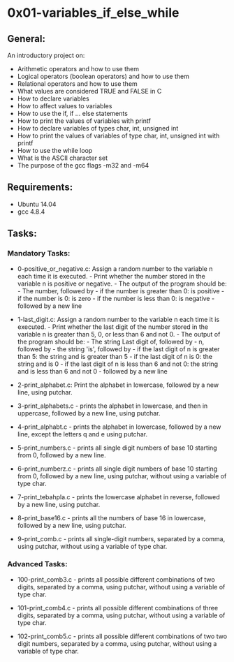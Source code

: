 # 0x01-variables_if_else_while

## General:
An introductory project on:

- Arithmetic operators and how to use them
- Logical operators (boolean operators) and how to use them
- Relational operators and how to use them
- What values are considered TRUE and FALSE in C
- How to declare variables
- How to affect values to variables
- How to use the if, if ... else statements
- How to print the values of variables with printf
- How to declare variables of types char, int, unsigned int
- How to print the values of variables of type char, int, unsigned int with printf
- How to use the while loop
- What is the ASCII character set
- The purpose of the gcc flags -m32 and -m64

## Requirements:
- Ubuntu 14.04
- gcc 4.8.4

## Tasks:

### Mandatory Tasks:

- 0-positive_or_negative.c:  Assign a random number to the variable n each time it is executed. 
             - Print whether the number stored in the variable n is positive or negative.
             - The output of the program should be:
                        - The number, followed by
                        - if the number is greater than 0: is positive
                        - if the number is 0: is zero
                        - if the number is less than 0: is negative
                        - followed by a new line

- 1-last_digit.c:  Assign a random number to the variable n each time it is executed. 
                   - Print whether the last digit of the number stored in the variable n is greater than 5, 0, or less than 6 and not 0.
                   - The output of the program should be:
                               - The string Last digit of, followed by
                               - n, followed by
                               - the string 'is', followed by
                               - if the last digit of n is greater than 5: the string and is greater than 5
                               - if the last digit of n is 0: the string and is 0
                               - if the last digit of n is less than 6 and not 0: the string and is less than 6 and not 0
                               - followed by a new line
             
- 2-print_alphabet.c:  Print the alphabet in lowercase, followed by a new line, using putchar.

- 3-print_alphabets.c - prints the alphabet in lowercase, and then in uppercase, followed by a new line, using putchar.

- 4-print_alphabt.c - prints the alphabet in lowercase, followed by a new line, except the letters q and e using putchar.

- 5-print_numbers.c - prints all single digit numbers of base 10 starting from 0, followed by a new line.

- 6-print_numberz.c - prints all single digit numbers of base 10 starting from 0, followed by a new line, using putchar, without using a variable of type char.

- 7-print_tebahpla.c - prints the lowercase alphabet in reverse, followed by a new line, using putchar.

- 8-print_base16.c - prints all the numbers of base 16 in lowercase, followed by a new line, using putchar.

- 9-print_comb.c - prints all single-digit numbers, separated by a comma, using putchar, without using a variable of type char.

### Advanced Tasks:

- 100-print_comb3.c - prints all possible different combinations of two digits, separated by a comma, using putchar, without using a variable of type char.

- 101-print_comb4.c - prints all possible different combinations of three digits, separated by a comma, using putchar, without using a variable of type char.

- 102-print_comb5.c - prints all possible different combinations of two two digit numbers, separated by a comma, using putchar, without using a variable of type char.
